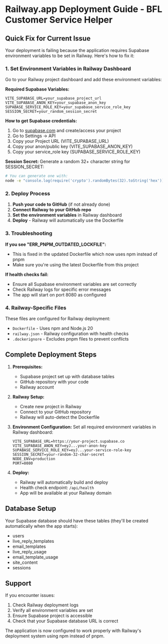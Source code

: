 # Railway.app Deployment Guide - BFL Customer Service Helper

## Quick Fix for Current Issue

Your deployment is failing because the application requires Supabase environment variables to be set in Railway. Here's how to fix it:

### 1. Set Environment Variables in Railway Dashboard

Go to your Railway project dashboard and add these environment variables:

**Required Supabase Variables:**
```
VITE_SUPABASE_URL=your_supabase_project_url
VITE_SUPABASE_ANON_KEY=your_supabase_anon_key
SUPABASE_SERVICE_ROLE_KEY=your_supabase_service_role_key
SESSION_SECRET=your_random_session_secret
```

**How to get Supabase credentials:**
1. Go to [supabase.com](https://supabase.com) and create/access your project
2. Go to Settings → API
3. Copy your Project URL (VITE_SUPABASE_URL)
4. Copy your anon/public key (VITE_SUPABASE_ANON_KEY) 
5. Copy your service_role key (SUPABASE_SERVICE_ROLE_KEY)

**Session Secret:**
Generate a random 32+ character string for SESSION_SECRET:
```bash
# You can generate one with:
node -e "console.log(require('crypto').randomBytes(32).toString('hex'))"
```

### 2. Deploy Process

1. **Push your code to GitHub** (if not already done)
2. **Connect Railway to your GitHub repo**
3. **Set the environment variables** in Railway dashboard
4. **Deploy** - Railway will automatically use the Dockerfile

### 3. Troubleshooting

**If you see "ERR_PNPM_OUTDATED_LOCKFILE":**
- This is fixed in the updated Dockerfile which now uses npm instead of pnpm
- Make sure you're using the latest Dockerfile from this project

**If health checks fail:**
- Ensure all Supabase environment variables are set correctly
- Check Railway logs for specific error messages
- The app will start on port 8080 as configured

### 4. Railway-Specific Files

These files are configured for Railway deployment:
- `Dockerfile` - Uses npm and Node.js 20
- `railway.json` - Railway configuration with health checks
- `.dockerignore` - Excludes pnpm files to prevent conflicts

## Complete Deployment Steps

1. **Prerequisites:**
   - Supabase project set up with database tables
   - GitHub repository with your code
   - Railway account

2. **Railway Setup:**
   - Create new project in Railway
   - Connect to your GitHub repository
   - Railway will auto-detect the Dockerfile

3. **Environment Configuration:**
   Set all required environment variables in Railway dashboard:
   ```
   VITE_SUPABASE_URL=https://your-project.supabase.co
   VITE_SUPABASE_ANON_KEY=eyJ...your-anon-key
   SUPABASE_SERVICE_ROLE_KEY=eyJ...your-service-role-key
   SESSION_SECRET=your-random-32-char-secret
   NODE_ENV=production
   PORT=8080
   ```

4. **Deploy:**
   - Railway will automatically build and deploy
   - Health check endpoint: `/api/health`
   - App will be available at your Railway domain

## Database Setup

Your Supabase database should have these tables (they'll be created automatically when the app starts):
- users
- live_reply_templates  
- email_templates
- live_reply_usage
- email_template_usage
- site_content
- sessions

## Support

If you encounter issues:
1. Check Railway deployment logs
2. Verify all environment variables are set
3. Ensure Supabase project is accessible
4. Check that your Supabase database URL is correct

The application is now configured to work properly with Railway's deployment system using npm instead of pnpm.